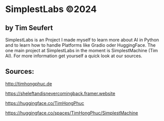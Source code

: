 # SimplestLabs ©2024 
## by Tim Seufert

SimplestLabs is an Project I made myself to learn more about AI in Python and to learn how to handle Platforms like Gradio oder HuggingFace.
The one main project at SimplestLabs in the moment is SimplestMachine (Tim AI). For more information get yourself a quick look at our sources.

## Sources: 

http://timhongphuc.de




https://sheleftandisnevercomingback.framer.website




https://huggingface.co/TimHongPhuc




https://huggingface.co/spaces/TimHongPhuc/SimplestMachine
